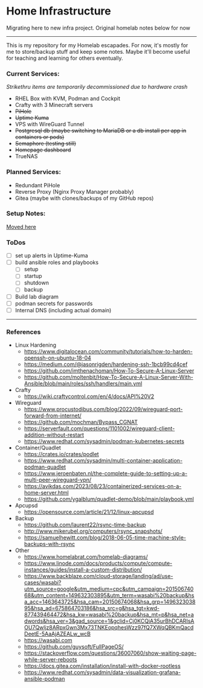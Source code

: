 # Home Infrastructure

Migrating here to new infra project.  Original homelab notes below for now

---

This is my repository for my Homelab escapades.  For now, it's mostly for me to store/backup stuff and keep some notes.  Maybe it'll become useful for teaching and learning for others eventually.

### Current Services:
*Strikethru items are temporarily decommissioned due to hardware crash*
- RHEL Box with KVM, Podman and Cockpit
- Crafty with 3 Minecraft servers
- ~~PiHole~~
- ~~Uptime Kuma~~
- VPS with WireGuard Tunnel
- ~~Postgresql db (maybe switching to MariaDB or a db install per app in containers or pods)~~
- ~~Semaphore (testing still)~~
- ~~Homepage dashboard~~
- TrueNAS

### Planned Services:
- Redundant PiHole
- Reverse Proxy (Nginx Proxy Manager probably)
- Gitea (maybe with clones/backups of my GitHub repos)

### Setup Notes:
[Moved here](docs/overview.md)

### ToDos
- [ ] set up alerts in Uptime-Kuma
- [ ] build ansible roles and playbooks
  - [ ] setup
  - [ ] startup
  - [ ] shutdown
  - [ ] backup
- [ ] Build lab diagram
- [ ] podman secrets for passwords
- [ ] Internal DNS (including actual domain)

---

### References
- Linux Hardening
  - https://www.digitalocean.com/community/tutorials/how-to-harden-openssh-on-ubuntu-18-04
  - https://medium.com/@jasonrigden/hardening-ssh-1bcb99cd4cef
  - https://github.com/imthenachoman/How-To-Secure-A-Linux-Server
  - https://github.com/moltenbit/How-To-Secure-A-Linux-Server-With-Ansible/blob/main/roles/ssh/handlers/main.yml
- Crafty
  - https://wiki.craftycontrol.com/en/4/docs/API%20V2
- Wireguard
  - https://www.procustodibus.com/blog/2022/09/wireguard-port-forward-from-internet/
  - https://github.com/mochman/Bypass_CGNAT
  - https://serverfault.com/questions/1101002/wireguard-client-addition-without-restart
  - https://www.redhat.com/sysadmin/podman-kubernetes-secrets
- Container/Quadlet
  - https://crates.io/crates/podlet
  - https://www.redhat.com/sysadmin/multi-container-application-podman-quadlet
  - https://www.jeroenbaten.nl/the-complete-guide-to-setting-up-a-multi-peer-wireguard-vpn/
  - https://avikdas.com/2023/08/23/containerized-services-on-a-home-server.html
  - https://github.com/ygalblum/quadlet-demo/blob/main/playbook.yml
- Apcupsd
  - https://opensource.com/article/21/12/linux-apcupsd
- Backup
  - https://github.com/laurent22/rsync-time-backup
  - http://www.mikerubel.org/computers/rsync_snapshots/
  - https://samuelhewitt.com/blog/2018-06-05-time-machine-style-backups-with-rsync
- Other
  - https://www.homelabrat.com/homelab-diagrams/
  - https://www.linode.com/docs/products/compute/compute-instances/guides/install-a-custom-distribution/
  - https://www.backblaze.com/cloud-storage/landing/ad/use-cases/wasabi?utm_source=google&utm_medium=cpc&utm_campaign=20150674068&utm_content=149632303895&utm_term=wasabi%20backup&hsa_acc=1463643725&hsa_cam=20150674068&hsa_grp=149632303895&hsa_ad=675864703186&hsa_src=g&hsa_tgt=kwd-877439464472&hsa_kw=wasabi%20backup&hsa_mt=p&hsa_net=adwords&hsa_ver=3&gad_source=1&gclid=Cj0KCQiA35urBhDCARIsAOU7Qwljz8ARpxGwn3Mx73TNKEopqhesWzz97fQ7XWqQBKmQacdDeetE-5AaAjAZEALw_wcB
  - https://wasabi.com
  - https://github.com/guysoft/FullPageOS/
  - https://stackoverflow.com/questions/36007060/show-waiting-page-while-server-reboots
  - https://docs.gitea.com/installation/install-with-docker-rootless
  - https://www.redhat.com/sysadmin/data-visualization-grafana-ansible-podman